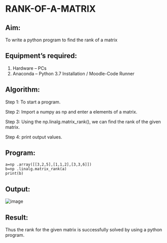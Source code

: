 # RANK-OF-A-MATRIX
## Aim:
To write a python program to find the rank of a matrix
## Equipment’s required:
1. 	Hardware – PCs
2. 	Anaconda – Python 3.7 Installation / Moodle-Code Runner
## Algorithm:

Step 1:
To start a program.

Step 2:
Import a numpy as np and enter a elements of a matrix.

Step 3:
Using the np.linalg.matrix_rank(), we can find the rank of the given matrix.

Step 4:
print output values.

## Program:
```import numpy as np
a=np .array([[3,2,5],[1,1,2],[3,3,6]])
b=np .linalg.matrix_rank(a)
print(b)
```
## Output:

![image](https://user-images.githubusercontent.com/122008288/227436413-c911cace-bc12-4282-af14-6c59ef3dfb85.png)

## Result:
Thus the rank for the given matrix is successfully solved by  using a python program.

